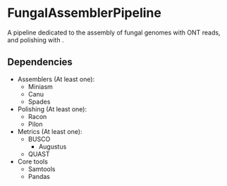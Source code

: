 # FungalAssemblerPipeline
A pipeline dedicated to the assembly of fungal genomes with ONT reads, and polishing with .

## Dependencies

  * Assemblers (At least one):
    * Miniasm
    * Canu
    * Spades
  * Polishing (At least one):
    * Racon
    * Pilon
  * Metrics (At least one):
    * BUSCO
      * Augustus
    * QUAST
  * Core tools
    * Samtools
    * Pandas
